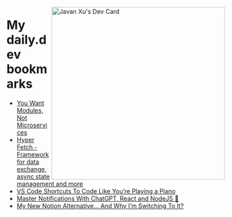 
<a href="https://app.daily.dev/JavanXU"><img align="right" src="https://api.daily.dev/devcards/e45a150971844cd6959a94bb94e861ea.png?r=quw" width="400" alt="Javan Xu's Dev Card"/></a>

# My daily.dev bookmarks
<!-- daily.dev BOOKMARKS:START -->
- [You Want Modules, Not Microservices](https://app.daily.dev/posts/m1yIxFlop?utm_source=rss&utm_medium=bookmarks&utm_campaign=6ueXw3FRNQzpNtewCDbI6)
- [Hyper Fetch - Framework for data exchange, async state management and more](https://app.daily.dev/posts/db3EOFY7M?utm_source=rss&utm_medium=bookmarks&utm_campaign=6ueXw3FRNQzpNtewCDbI6)
- [VS Code Shortcuts To Code Like You’re Playing a Piano](https://app.daily.dev/posts/u4Cx9-dZN?utm_source=rss&utm_medium=bookmarks&utm_campaign=6ueXw3FRNQzpNtewCDbI6)
- [Master Notifications With ChatGPT, React and NodeJS 🧨](https://app.daily.dev/posts/Fj8mPg8JI?utm_source=rss&utm_medium=bookmarks&utm_campaign=6ueXw3FRNQzpNtewCDbI6)
- [My New Notion Alternative… And Why I’m Switching To It?](https://app.daily.dev/posts/tkp4hbynR?utm_source=rss&utm_medium=bookmarks&utm_campaign=6ueXw3FRNQzpNtewCDbI6)
<!-- daily.dev BOOKMARKS:END -->
